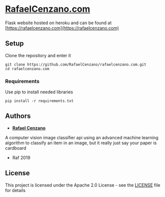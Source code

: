 # [RafaelCenzano.com](https://rafaelcenzano.com)

Flask website hosted on heroku and can be found at [https://rafaelcenzano.com](https://rafaelcenzano.com)

## Setup

Clone the repository and enter it

```
git clone https://github.com/RafaelCenzano/rafaelcenzano.com.git
cd rafaelcenzano.com
```

### Requirements

Use pip to install needed libraries

```
pip install -r requirements.txt
```

## Authors

* [**Rafael Cenzano**](https://github.com/RafaelCenzano)

A computer vision image classifier api using an advanced machine learning algorithm to classify an item in an image, but it really just say your paper is cardboard

- Raf 2019

## License

This project is licensed under the Apache 2.0 License - see the [LICENSE](LICENSE) file for details
